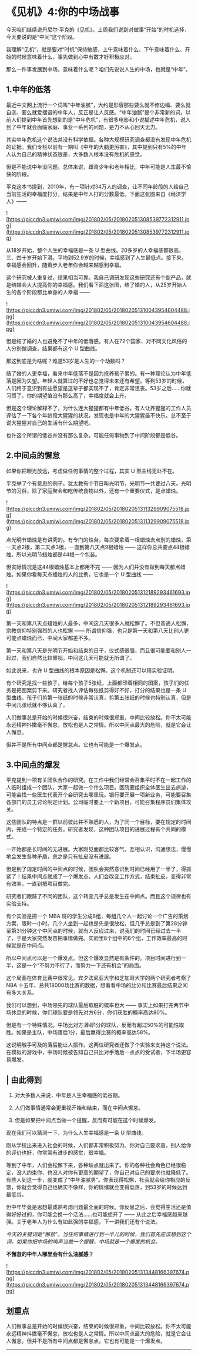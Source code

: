 # 《见机》4:你的中场战事

今天咱们继续说丹尼尔·平克的《见机》。上周我们说到对做事“开始”的时机选择，今天要说的是“中间”这个阶段。

我理解“见机”，就是要对“时机”保持敏感，上午意味着什么、下午意味着什么、开始的时候意味着什么，事先做到心中有数才好积极应对。

那么一件事发展到中场，意味着什么呢？咱们先说说人生的中场，也就是“中年”。

## 1.中年的低落

最近中文网上流行一个词叫“中年油腻”，大约是形容那些要么就不修边幅、要么就自恋、要么就爱摆谱的中年人，反正是让人反感。“中年油腻”是个非常新的词，以前人们提到中年首先想到的是“中年危机”，有很多电影和小说描述中年危机，说人到了中年就会面临家庭、事业一系列的问题，是力不从心回天无力。

其实中年危机这个说法并没有科学依据。各种大规模研究调查都没有发现中年危机的证据。我们专栏以前有一期叫《中年的大脑更厉害》，其中提到只有5%的中年人认为自己的精神状态很差，大多数人根本没有危机的感觉。

但是不能说中年没问题。总体来说，跟青少年和老年相比，中年可能是人生最不愉快的阶段。

平克这本书提到，2010年，有一项针对34万人的调查，让不同年龄段的人给自己当前生活的幸福度打分，结果是中年人打的分数最低。下面这张图来自《经济学人》——

![https://piccdn3.umiwi.com/img/201802/05/201802051308539772312911.jpg](https://piccdn3.umiwi.com/img/201802/05/201802051308539772312911.jpg)

从18岁开始，整个人生的幸福感是一条 U 型曲线。20多岁的人幸福感都很高，三、四十岁开始下滑。平均到52.9岁的时候，幸福感到了人生最低点。接下来，幸福感会回升，随着步入老年你会越来越感到幸福。

这个研究被人重复过，结果相当可靠。我自己调研发现这些研究还有个副产品，就是结婚会大大提高你的幸福感。我们看下面这张图，结了婚的人，从25岁开始人生的各个阶段都比单身的人幸福 ——

![https://piccdn3.umiwi.com/img/201802/05/201802051310043954604488.jpg](https://piccdn3.umiwi.com/img/201802/05/201802051310043954604488.jpg)

但是结了婚的人也避免不了中年的低落感。有人在72个国家、对不同文化风俗的人分别做调查，结果都有这个 U 型曲线。

那这到底是为啥呢？难道53岁是人生的一个劫数吗？

结了婚的人更幸福，看来中年低落不是因为抚养孩子累的。有一种理论认为中年低落是因为失望。年轻人就算过的不好也总觉得未来还有希望。等到53岁的时候，人们终于意识到有些愿望是这辈子都实现不了，肯定非常沮丧。53岁之后……你就习惯了。你的期望值没有那么高了，幸福度就会上升。

但是这个理论解释不了，为什么连大猩猩都有中年低谷。有人让养猩猩的工作人员评估了一下各个年龄段大猩猩的状况，发现也是中年的大猩猩最不快乐。总不至于说大猩猩对自己的生活有什么期望吧。

也许这个所谓的低谷并没有那么复杂。可能任何事物到了中间阶段都是低谷。

## 2.中间点的懈怠

如果你把眼光放远，考虑做任何事情的整个过程，其实 U 型曲线无处不在。

平克举了个有意思的例子。犹太教有个节日叫光明节，光明节一共要过八天。光明节的习俗，除了家庭聚会和吃传统食物以外，还有一个重要仪式，是点蜡烛。

![https://piccdn3.umiwi.com/img/201802/05/201802051311329909075518.jpg](https://piccdn3.umiwi.com/img/201802/05/201802051311329909075518.jpg)

点光明节蜡烛是有讲究的。有专门的烛台，每次要拿着一根蜡烛去点别的蜡烛，第一天点2根，第二天点3根，一直到第八天点9根蜡烛 —— 这样你总共要点44根蜡烛。所以光明节蜡烛都是44根一个包装。

但实际情况是这44根蜡烛基本上都用不完 —— 因为人们并没有做到每天都点蜡烛。如果你看每天点蜡烛的人的比例，它也是一个 U 型曲线 ——

![https://piccdn3.umiwi.com/img/201802/05/201802051312189293461693.jpg](https://piccdn3.umiwi.com/img/201802/05/201802051312189293461693.jpg)

第一天和第八天点蜡烛的人最多，中间这几天很多人就松懈了。不但普通人松懈，宗教信仰特别强烈的人也松懈 —— 所谓信仰强，也只是第一天和第八天比别人更可能点蜡烛而已，中间大家都差不多。

第一天和第八天是光明节开始和结束的日子，仪式感很强，而且很可能要和别人一起过，我们自然比较重视。中间这几天可能就无所谓了。

如此说来，也许 U 型曲线的根本原因是松懈。这个机制还可以用实验证明。

有个研究是找一些孩子，给每个孩子5张纸，上面都印着相同的图案，孩子们的任务是把图案剪下来。研究者找人评估每张纸剪得好不好，打分的结果也是一条 U 型曲线。孩子们剪第一张纸的时候非常认真，剪第五张纸的时候也特别认真，但是中间几张纸就不够认真了。

人们做事总是开始的时候很兴奋，结束的时候很郑重，中间比较放松。你不太可能永远精神抖擞毫不懈怠，放松也是人之常情。所以中间点最大的危险，就是它会让人懈怠。

但并不是所有中间点都是懈怠点。它也有可能是一个爆发点。

## 3.中间点的爆发

平克提到一项有关团队合作的研究。在工作中我们经常会召集平时不在一起工作的人临时组成一个团队，大家一起做一个什么项目。医院要组织全体医生出去旅游，可能会找一些医生代表开个会研究去哪里玩。银行要开展一项新业务，可能要召集各部门的员工讨论制定计划。公司临时要上一个新项目，可能召集程序员们集体攻关。

这些团队的特点是一群以前彼此并不熟悉的人，为了同一个目标，要在规定的时间内，完成一个特定的任务。研究者发现，这种团队项目的进展过程有个共同的模式。

一开始都是长时间的无进展。大家刚见面都比较客气，互相认识，沟通想法，慢慢地会发生各种矛盾，总之是只有扯皮没有进展。

但是到了规定时间的中间点的时候，团队会突然意识到时间已经用了一半了，得抓紧了！结果中间点就成了一个爆发点。人们会改变工作方式，结束扯皮，变得非常有效率，一直到把项目做完。

研究者们跟踪了不同的团队，这个转变几乎总是发生在中间点。而且这个规律也有实验支持。

有个实验是把一个 MBA 班的学生分成8组，每组几个人一起讨论一个广告的策划方案，限时一小时。几个人坐到一起也是先是很放松，但几乎总是到了第28分钟至第31分钟这个中间点的时候，就有人反应过来，说我们的时间已经过去一半了，于是大家突然发奋把事情做完。实验里8个组中的6个组，工作效率最高的时候就是在中间点。

所以中间点可以是一个爆发点。但这个爆发显然是有条件的。项目时间进行到一半，这是一个“不努力不行了，而努力一下还有机会”的局面。

这个局面在体育比赛中很常见。宾夕法尼亚大学和芝加哥大学的两个研究者考察了 NBA 十五年、总共18000场比赛的数据，想看看中场的比分和比赛最后结果之间有多大关系。

我们可以想到，中场领先的球队最后取胜的概率也大 —— 事实上如果打完两节中场休息的时候，你们球队要是领先对方6分，你们获胜的概率高达80%。

但是有一个特殊情况。中场比对方*落后*1分的球队，反而有超过50%的可能性取胜。如果是主队，中场落后1分，最后赢得比赛的概率高达58%。

这说明触手可及的落后能让人振作。这两位研究者还做了个实验来支持这个说法。在模拟的游戏中，中场时候被告知自己只比对手落后一点点的受试者，下半场更容易爆发。

## | 由此得到

1. 对大多数人来说，中年是人生幸福感的低谷期。

2. 人们做事情通常会更重视开始和结束，而在中间点懈怠。

3. 但是如果把中间点当做一个提醒，反而有可能在这个时候爆发。

现在我们可以猜测一下，为什么人生幸福感是一条 U 型曲线。

刚从学校出来进入社会的时候，人们都非常积极努力。你对自己要求高，别人给你的评价也好，你常常有进步的感觉，很幸福。

等到了中年，人们会松懈下来，各种缺点就出来了。你的各种社会角色已经很稳定，没人约束你、也没人对你有更高的期望了，你自己对自己的要求也就降低了。有些人到这一步，就变成了“中年油腻男”。你表现得松懈，社会就会给你相应的反馈，你就会觉得自己也确实不像样，你的情绪就会变得低落，到53岁的时候达到最低谷。

但中年毕竟是思想最成熟考虑问题最全面的时候。你反思之后，会觉得生活还是值得好好过的，你可能会换一个活法……也可能想开了 —— 从此之后幸福感越来越强。关于老年人为什么有如此强的幸福感，下一讲我们还有个说法。

 *今天的关键词是“懈怠”。当任何事情进行到一半儿的时候，我们首先应该想到这个词。如果你把中场的哨声当做一个提醒，中场就是一个爆发的机会。*

 **不懈怠的中年人哪里会有什么油腻感？**

![https://piccdn3.umiwi.com/img/201802/05/201802051313448166397674.png](https://piccdn3.umiwi.com/img/201802/05/201802051313448166397674.png)

## 划重点

人们做事总是开始的时候很兴奋，结束的时候很郑重，中间比较放松。你不太可能永远精神抖擞毫不懈怠，放松也是人之常情。所以中间点最大的危险，就是它会让人懈怠。但并不是所有中间点都是懈怠点。它也有可能是一个爆发点。



---

